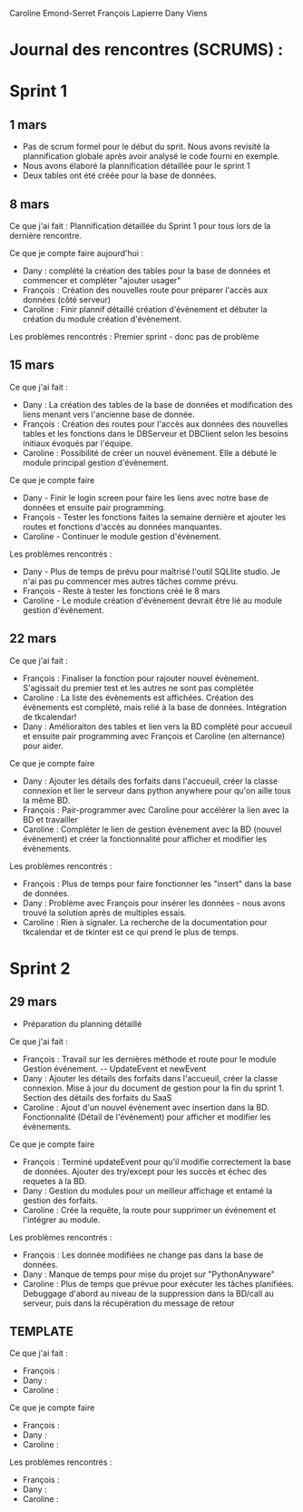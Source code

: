 Caroline Emond-Serret
François Lapierre
Dany Viens


# Journal des rencontres (SCRUMS) :
# Sprint 1

## 1 mars

- Pas de scrum formel pour le début du sprit. Nous avons revisité la plannification globale après avoir analysé le code fourni en exemple.
- Nous avons élaboré la plannification détaillée pour le sprint 1
- Deux tables ont été créée pour la base de données.


## 8 mars

Ce que j'ai fait :
Plannification détaillée du Sprint 1 pour tous lors de la dernière rencontre.

Ce que je compte faire aujourd'hui :
- Dany : complété la création des tables pour la base de données et commencer et compléter "ajouter usager"
- François : Création des nouvelles route pour préparer l'accès aux données (côté serveur)
- Caroline : Finir plannif détaillé création d'évènement et débuter la création du module création d'évènement.

Les problèmes rencontrés :
Premier sprint - donc pas de problème

## 15 mars

Ce que j'ai fait :
- Dany : La création des tables de la base de données et modification des liens menant vers l'ancienne base de donnée.
- François : Création des routes pour l'accès aux données des nouvelles tables et les fonctions dans le DBServeur et DBClient selon les besoins initiaux évoqués par l'équipe.
- Caroline : Possibilité de créer un nouvel évènement. Elle a débuté le module principal gestion d'évènement.

Ce que je compte faire
-  Dany - Finir le login screen pour faire les liens avec notre base de données et ensuite pair programming.
- François - Tester les fonctions faites la semaine dernière et ajouter les routes et fonctions d'accès au données manquantes.
- Caroline - Continuer le module gestion d'évènement.

Les problèmes rencontrés :
- Dany - Plus de temps de prévu pour maîtrisé l'outil SQLlite studio. Je n'ai pas pu commencer mes autres tâches comme prévu.
- François - Reste à tester les fonctions créé le 8 mars
- Caroline - Le module création d'évènement devrait être lié au module gestion d'évènement.


## 22 mars

Ce que j'ai fait :
- François : Finaliser la fonction pour rajouter nouvel évènement. S'agissait du premier test et les autres ne sont pas complétée
- Caroline : La liste des évènements est affichées. Création des évènements est complété, mais relié à la base de données. Intégration de tkcalendar!
- Dany : Amélioraiton des tables et lien vers la BD complété pour accueuil et ensuite pair programming avec François et Caroline (en alternance) pour aider.

Ce que je compte faire
-  Dany : Ajouter les détails des forfaits dans l'accueuil, créer la classe connexion et lier le serveur dans python anywhere pour qu'on aille tous la même BD.
- François : Pair-programmer avec Caroline pour accélérer la lien avec la BD et travailler
- Caroline : Compléter le lien de gestion évènement avec la BD (nouvel évènement) et créer la fonctionnalité pour afficher et modifier les évènements.

Les problèmes rencontrés :
- François : Plus de temps pour faire fonctionner les "insert" dans la base de données.
- Dany : Problème avec François pour insérer les données - nous avons trouvé la solution après de multiples essais.
- Caroline : Rien à signaler. La recherche de la documentation pour tkcalendar et de tkinter est ce qui prend le plus de temps.

# Sprint 2

## 29 mars

- Préparation du planning détaillé

Ce que j'ai fait :
- François :  Travail sur les dernières méthode et route pour le module Gestion
événement. -- UpdateEvent et newEvent
- Dany :  Ajouter les détails des forfaits dans l'accueuil, créer la classe connexion. Mise à jour du document de gestion pour la fin du sprint 1. Section
des détails des forfaits du SaaS
- Caroline : Ajout d'un nouvel évènement avec insertion dans la BD. Fonctionnalité (Détail de l'événement) pour afficher et modifier les évènements.

Ce que je compte faire
- François : Terminé updateEvent pour qu'il modifie correctement la base de     données. Ajouter des try/except pour les succès et échec des requetes à la BD.
- Dany : Gestion du modules pour un meilleur affichage et entamé la gestion des forfaits.
- Caroline : Crée la requête, la route pour supprimer un événement et l'intégrer
au module.

Les problèmes rencontrés :
- François : Les donnée modifiées ne change pas dans la base de données.
- Dany : Manque de temps pour mise du projet sur "PythonAnyware"
- Caroline : Plus de temps que prévue pour exécuter les tâches planifiées. Debuggage d'abord au niveau de la suppression dans la BD/call au serveur, puis dans la récupération du message de retour

## TEMPLATE

Ce que j'ai fait :
- François :
- Dany :
- Caroline :

Ce que je compte faire
- François :
- Dany :
- Caroline :

Les problèmes rencontrés :
- François :
- Dany :
- Caroline :
